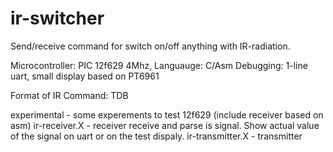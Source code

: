 ir-switcher
===========

Send/receive command for switch on/off anything with IR-radiation.

Microcontroller: PIC 12f629 4Mhz, 
Languauge: C/Asm
Debugging: 1-line uart, small display based on PT6961 

Format of IR Command: TDB

experimental - some  experements to test 12f629 (include receiver based on asm)
ir-receiver.X - receiver receive and parse is signal. Show actual value of the signal on uart or on the test dispaly.
ir-transmitter.X - transmitter 
